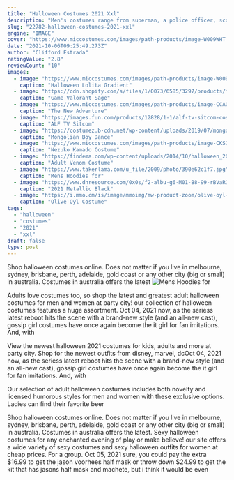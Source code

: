 ```yaml
---
title: "Halloween Costumes 2021 Xxl"
description: "Men's costumes range from superman, a police officer, scooby doo and spider man. Halloween is always more fun when you have more halloween costume ideas to choose from! for guys, a handsome"
slug: "22782-halloween-costumes-2021-xxl"
engine: "IMAGE"
cover: "https://www.miccostumes.com/images/path-products/image-W009WHT.jpg/&width=456&height=668&original=77s8AgZSGN6A"
date: "2021-10-06T09:25:49.273Z"
author: "Clifford Estrada"
ratingValue: "2.8"
reviewCount: "10"
images:
  - image: "https://www.miccostumes.com/images/path-products/image-W009WHT.jpg/&width=456&height=668&original=77s8AgZSGN6A"
    caption: "Halloween Lolita Gradient"
  - image: "https://cdn.shopify.com/s/files/1/0073/6585/3297/products/ff91c2248ed970128471cb8771859399_1024x1024.jpg?v=1594282702"
    caption: "Game Valorant Sage"
  - image: "https://www.miccostumes.com/images/path-products/image-CCAOS007C-4.jpg/&width=1200&height=1200&a.jpg"
    caption: "The New Adventure"
  - image: "https://images.fun.com/products/12828/1-1/alf-tv-sitcom-costume.jpg"
    caption: "ALF TV Sitcom"
  - image: "https://costumez.b-cdn.net/wp-content/uploads/2019/07/mongolian-national-costume-boy-4.jpg"
    caption: "Mongolian Boy Dance"
  - image: "https://www.miccostumes.com/images/path-products/image-CKS1905KN-xx.jpg/&width=456&height=668&original=77s8AgZSGN6A"
    caption: "Nezuko Kamado Costume"
  - image: "https://findema.com/wp-content/uploads/2014/10/halloween_20141837.jpg"
    caption: "Adult Venom Costume"
  - image: "https://www.takerlama.com/u_file/2009/photo/390e62c1f7.jpg"
    caption: "Mens Hoodies for"
  - image: "https://www.dhresource.com/0x0s/f2-albu-g6-M01-B8-99-rBVaR1rW-XWAODIVAABLQsboB30297.jpg/metallic-black-lycra-spandex-suit-catsuit.jpg"
    caption: "2021 Metallic Black"
  - image: "https://i.mmo.cm/is/image/mmoimg/mw-product-zoom/olive-oyl-costume--mw-136523-1.jpg"
    caption: "Olive Oyl Costume"
tags:
  - "halloween"
  - "costumes"
  - "2021"
  - "xxl"
draft: false
type: post
---
```


Shop halloween costumes online. Does not matter if you live in melbourne, sydney, brisbane, perth, adelaide, gold coast or any other city (big or small) in australia. Costumes in australia offers the latest
![Mens Hoodies for](https://www.takerlama.com/u_file/2009/photo/390e62c1f7.jpg "Mens Hoodies for")

Adults love costumes too, so shop the latest and greatest adult halloween costumes for men and women at party city! our collection of halloween costumes features a huge assortment. Oct 04, 2021 now, as the seriess latest reboot hits the scene with a brand-new style (and an all-new cast), gossip girl costumes have once again become the it girl for fan imitations. And, with
<!--inArticleAds-->

<!--galleryOne-->

View the newest halloween 2021 costumes for kids, adults and more at party city. Shop for the newest outfits from disney, marvel, dcOct 04, 2021 now, as the seriess latest reboot hits the scene with a brand-new style (and an all-new cast), gossip girl costumes have once again become the it girl for fan imitations. And, with
<!--inArticleAds-->

<!--galleryTwo-->

Our selection of adult halloween costumes includes both novelty and licensed humorous styles for men and women with these exclusive options. Ladies can find their favorite beer
<!--galleryThree-->

Shop halloween costumes online. Does not matter if you live in melbourne, sydney, brisbane, perth, adelaide, gold coast or any other city (big or small) in australia. Costumes in australia offers the latest. Sexy halloween costumes for any enchanted evening of play or make believe! our site offers a wide variety of sexy costumes and sexy halloween outfits for women at cheap prices. For a group. Oct 05, 2021 sure, you could pay the extra $16.99 to get the jason voorhees half mask or throw down $24.99 to get the kit that has jasons half mask and machete, but i think it would be even